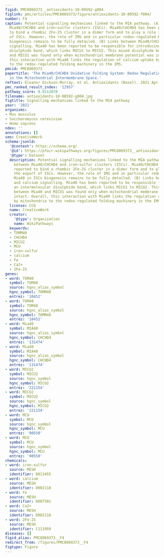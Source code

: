 ```yaml
---
figid: PMC8069373__antioxidants-10-00592-g004
figlink: pmc/articles/PMC8069373/figure/antioxidants-10-00592-f004/
number: F4
caption: Potential signalling mechanisms linked to the MIA pathway. (A) Links between
  Mia40/CHCHD4 and iron–sulfur clusters (ISCs). Mia40/CHCHD4 has been previously reported
  to bind a rhombic 2Fe-2S cluster in a dimer form and to play a role in the export
  of ISCs. However, the role of IMS and in particular redox-regulated Mia40 in ISCs
  biogenesis remains to be fully detailed. (B) Links between Mia40/CHCHD4 and calcium
  signalling. Mia40 has been reported to be responsible for introducing an intermolecular
  disulphide bond, which links MICU1 to MICU2. This mixed disulphide between Mia40
  and MICU1 was found only when mitochondrial membrane potential was intact. Overall,
  this interaction with Mia40 links the regulation of calcium uptake by mitochondria
  to the redox-regulated folding machinery in the IMS.
pmcid: PMC8069373
papertitle: 'The Mia40/CHCHD4 Oxidative Folding System: Redox Regulation and Signaling
  in the Mitochondrial Intermembrane Space.'
reftext: Eleanor Dickson-Murray, et al. Antioxidants (Basel). 2021 Apr;10(4):592.
pmc_ranked_result_index: '12957'
pathway_score: 0.9112078
filename: antioxidants-10-00592-g004.jpg
figtitle: Signalling mechanisms linked to the MIA pathway
year: '2021'
organisms:
- Mus musculus
- Saccharomyces cerevisiae
- Homo sapiens
ndex: ''
annotations: []
seo: CreativeWork
schema-jsonld:
  '@context': https://schema.org/
  '@id': https://pfocr.wikipathways.org/figures/PMC8069373__antioxidants-10-00592-g004.html
  '@type': Dataset
  description: Potential signalling mechanisms linked to the MIA pathway. (A) Links
    between Mia40/CHCHD4 and iron–sulfur clusters (ISCs). Mia40/CHCHD4 has been previously
    reported to bind a rhombic 2Fe-2S cluster in a dimer form and to play a role in
    the export of ISCs. However, the role of IMS and in particular redox-regulated
    Mia40 in ISCs biogenesis remains to be fully detailed. (B) Links between Mia40/CHCHD4
    and calcium signalling. Mia40 has been reported to be responsible for introducing
    an intermolecular disulphide bond, which links MICU1 to MICU2. This mixed disulphide
    between Mia40 and MICU1 was found only when mitochondrial membrane potential was
    intact. Overall, this interaction with Mia40 links the regulation of calcium uptake
    by mitochondria to the redox-regulated folding machinery in the IMS.
  license: CC0
  name: CreativeWork
  creator:
    '@type': Organization
    name: WikiPathways
  keywords:
  - TOMM40
  - CHCHD4
  - MICU2
  - MCU
  - iron-sulfur
  - calcium
  - Fe
  - Ca2+
  - 2Fe-2S
genes:
- word: TOM40
  symbol: TOM40
  source: hgnc_alias_symbol
  hgnc_symbol: TOMM40
  entrez: '10452'
- word: TOM40
  symbol: TOM40
  source: hgnc_alias_symbol
  hgnc_symbol: TOMM40
  entrez: '10452'
- word: Mia40
  symbol: MIA40
  source: hgnc_alias_symbol
  hgnc_symbol: CHCHD4
  entrez: '131474'
- word: Mia40
  symbol: MIA40
  source: hgnc_alias_symbol
  hgnc_symbol: CHCHD4
  entrez: '131474'
- word: MICU2
  symbol: MICU2
  source: hgnc_symbol
  hgnc_symbol: MICU2
  entrez: '221154'
- word: MICU2
  symbol: MICU2
  source: hgnc_symbol
  hgnc_symbol: MICU2
  entrez: '221154'
- word: MCU
  symbol: MCU
  source: hgnc_symbol
  hgnc_symbol: MCU
  entrez: '90550'
- word: MCU
  symbol: MCU
  source: hgnc_symbol
  hgnc_symbol: MCU
  entrez: '90550'
chemicals:
- word: iron-sulfur
  source: MESH
  identifier: D013455
- word: calcium
  source: MESH
  identifier: D002118
- word: Fe
  source: MESH
  identifier: D007501
- word: Ca2+
  source: MESH
  identifier: D002118
- word: 2Fe-2S
  source: MESH
  identifier: C111959
diseases: []
figid_alias: PMC8069373__F4
redirect_from: /figures/PMC8069373__F4
figtype: Figure
---
```

